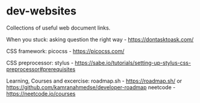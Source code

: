 # dev-websites
Collections of useful web document links.

When you stuck:
asking question the right way - https://dontasktoask.com/

CSS framework:
picocss - https://picocss.com/

CSS preprocessor:
stylus - https://sabe.io/tutorials/setting-up-stylus-css-preprocessor#prerequisites

Learning, Courses and excercise:
roadmap.sh - https://roadmap.sh/ or https://github.com/kamranahmedse/developer-roadmap
neetcode - https://neetcode.io/courses

